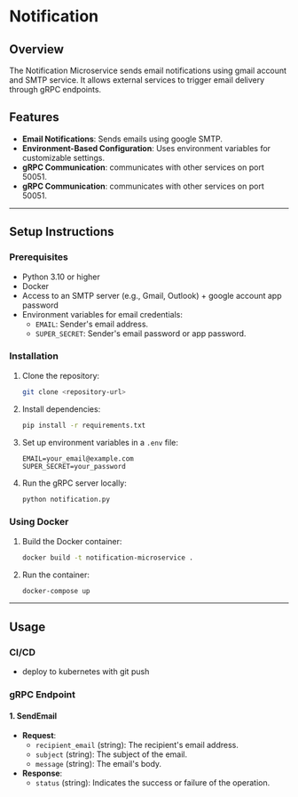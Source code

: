 # Notification 

## Overview
The Notification Microservice sends email notifications using gmail account and SMTP service. It allows external services to trigger email delivery through gRPC endpoints.

## Features
- **Email Notifications**: Sends emails using google SMTP.
- **Environment-Based Configuration**: Uses environment variables for customizable settings.
- **gRPC Communication**: communicates with other services on port 50051.
- **gRPC Communication**: communicates with other services on port 50051.

---

## Setup Instructions

### Prerequisites
- Python 3.10 or higher
- Docker
- Access to an SMTP server (e.g., Gmail, Outlook) + google account app password
- Environment variables for email credentials:
  - `EMAIL`: Sender's email address.
  - `SUPER_SECRET`: Sender's email password or app password.

### Installation

1. Clone the repository:
    ```bash
    git clone <repository-url>
    ```

2. Install dependencies:
    ```bash
    pip install -r requirements.txt
    ```

3. Set up environment variables in a `.env` file:
    ```dotenv
    EMAIL=your_email@example.com
    SUPER_SECRET=your_password
    ```

4. Run the gRPC server locally:
    ```bash
    python notification.py
    ```

### Using Docker
1. Build the Docker container:
    ```bash
    docker build -t notification-microservice .
    ```

2. Run the container:
    ```bash
    docker-compose up
    ```

---

## Usage

### CI/CD
- deploy to kubernetes with git push

### gRPC Endpoint

#### 1. **SendEmail**
- **Request**:
  - `recipient_email` (string): The recipient's email address.
  - `subject` (string): The subject of the email.
  - `message` (string): The email's body.
- **Response**:
  - `status` (string): Indicates the success or failure of the operation.
